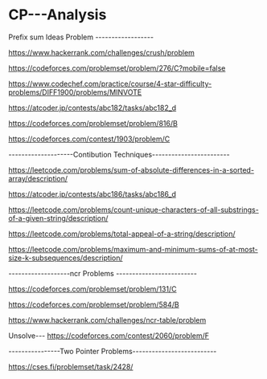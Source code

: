 # CP---Analysis

Prefix sum Ideas Problem ------------------ 

https://www.hackerrank.com/challenges/crush/problem

https://codeforces.com/problemset/problem/276/C?mobile=false

https://www.codechef.com/practice/course/4-star-difficulty-problems/DIFF1900/problems/MINVOTE

https://atcoder.jp/contests/abc182/tasks/abc182_d

https://codeforces.com/problemset/problem/816/B

https://codeforces.com/contest/1903/problem/C


--------------------Contibution Techniques------------------------

https://leetcode.com/problems/sum-of-absolute-differences-in-a-sorted-array/description/

https://atcoder.jp/contests/abc186/tasks/abc186_d

https://leetcode.com/problems/count-unique-characters-of-all-substrings-of-a-given-string/description/

https://leetcode.com/problems/total-appeal-of-a-string/description/

https://leetcode.com/problems/maximum-and-minimum-sums-of-at-most-size-k-subsequences/description/



-------------------ncr Problems -------------------------

https://codeforces.com/problemset/problem/131/C

https://codeforces.com/problemset/problem/584/B

https://www.hackerrank.com/challenges/ncr-table/problem

Unsolve---
https://codeforces.com/contest/2060/problem/F


----------------Two Pointer Problems--------------------------

https://cses.fi/problemset/task/2428/
